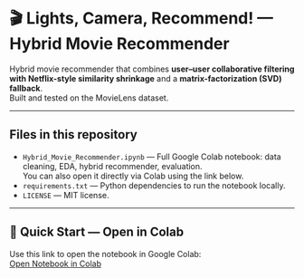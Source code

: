 # 🎬 Lights, Camera, Recommend! — Hybrid Movie Recommender

Hybrid movie recommender that combines **user–user collaborative filtering with Netflix-style similarity shrinkage** and a **matrix-factorization (SVD) fallback**.  
Built and tested on the MovieLens dataset.

---

## Files in this repository
- `Hybrid_Movie_Recommender.ipynb` — Full Google Colab notebook: data cleaning, EDA, hybrid recommender, evaluation.  
  You can also open it directly via Colab using the link below.
- `requirements.txt` — Python dependencies to run the notebook locally.  
- `LICENSE` — MIT license.

---

## 🚀 Quick Start — Open in Colab

Use this link to open the notebook in Google Colab:  
[Open Notebook in Colab](https://colab.research.google.com/drive/1PetYy6DDdwaJo2E6LeavCL7BD2N_Hq3F?usp=sharing)


